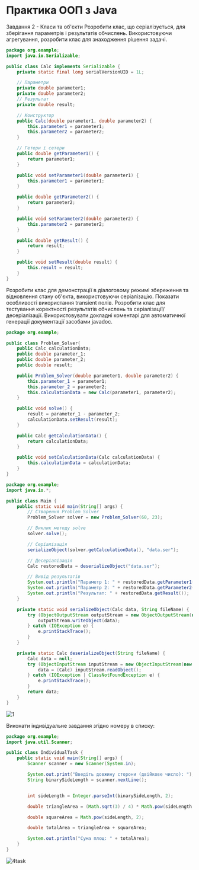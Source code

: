# Практика ООП з Java

Завдання 2 - Класи та об'єкти
Розробити клас, що серіалізується, для зберігання параметрів і результатів обчислень. Використовуючи агрегування, розробити клас для знаходження рішення задачі.
```java
package org.example;
import java.io.Serializable;

public class Calc implements Serializable {
    private static final long serialVersionUID = 1L;

    // Параметри
    private double parameter1;
    private double parameter2;
    // Результат
    private double result;

    // Конструктор
    public Calc(double parameter1, double parameter2) {
        this.parameter1 = parameter1;
        this.parameter2 = parameter2;
    }

    // Гетери і сетери
    public double getParameter1() {
        return parameter1;
    }

    public void setParameter1(double parameter1) {
        this.parameter1 = parameter1;
    }

    public double getParameter2() {
        return parameter2;
    }

    public void setParameter2(double parameter2) {
        this.parameter2 = parameter2;
    }

    public double getResult() {
        return result;
    }

    public void setResult(double result) {
        this.result = result;
    }
}
```
Розробити клас для демонстрації в діалоговому режимі збереження та відновлення стану об'єкта, використовуючи серіалізацію. Показати особливості використання transient полів. 
Розробити клас для тестування коректності результатів обчислень та серіалізації/десеріалізації. Використовувати докладні коментарі для автоматичної генерації документації засобами javadoc.
```java
package org.example;

public class Problem_Solver{
    public Calc calculationData;
    public double parameter_1;
    public double parameter_2;
    public double result;

    public Problem_Solver(double parameter1, double parameter2) {
        this.parameter_1 = parameter1;
        this.parameter_2 = parameter2;
        this.calculationData = new Calc(parameter1, parameter2);
    }

    public void solve() {
        result = parameter_1 - parameter_2;
        calculationData.setResult(result);
    }

    public Calc getCalculationData() {
        return calculationData;
    }

    public void setCalculationData(Calc calculationData) {
        this.calculationData = calculationData;
    }
}
```
```java
package org.example;
import java.io.*;

public class Main {
    public static void main(String[] args) {
        // Створення Problem_Solver
        Problem_Solver solver = new Problem_Solver(60, 23);

        // Виклик методу solve
        solver.solve();

        // Серіалізація
        serializeObject(solver.getCalculationData(), "data.ser");

        // Десеріалізація
        Calc restoredData = deserializeObject("data.ser");

        // Вивід результатів
        System.out.println("Параметр 1: " + restoredData.getParameter1());
        System.out.println("Параметр 2: " + restoredData.getParameter2());
        System.out.println("Результат: " + restoredData.getResult());
    }

    private static void serializeObject(Calc data, String fileName) {
        try (ObjectOutputStream outputStream = new ObjectOutputStream(new FileOutputStream(fileName))) {
            outputStream.writeObject(data);
        } catch (IOException e) {
            e.printStackTrace();
        }
    }

    private static Calc deserializeObject(String fileName) {
        Calc data = null;
        try (ObjectInputStream inputStream = new ObjectInputStream(new FileInputStream(fileName))) {
            data = (Calc) inputStream.readObject();
        } catch (IOException | ClassNotFoundException e) {
            e.printStackTrace();
        }
        return data;
    }
}
```
![1](https://github.com/AndDemon/Grisenkoproject/assets/115999885/f2ec7ab8-576f-4de1-b24a-a7720ec5e832)

Виконати індивідуальне завдання згідно номеру в списку:
```java
package org.example;
import java.util.Scanner;

public class IndividualTask {
    public static void main(String[] args) {
        Scanner scanner = new Scanner(System.in);

        System.out.print("Введіть довжину сторони (двійкове число): ");
        String binarySideLength = scanner.nextLine();


        int sideLength = Integer.parseInt(binarySideLength, 2);

        double triangleArea = (Math.sqrt(3) / 4) * Math.pow(sideLength, 2);

        double squareArea = Math.pow(sideLength, 2);

        double totalArea = triangleArea + squareArea;

        System.out.println("Сума площ: " + totalArea);
    }
}
```
![4task](https://github.com/AndDemon/Grisenkoproject/assets/115999885/350bece5-e94f-4b03-b6de-1022392499ee)
